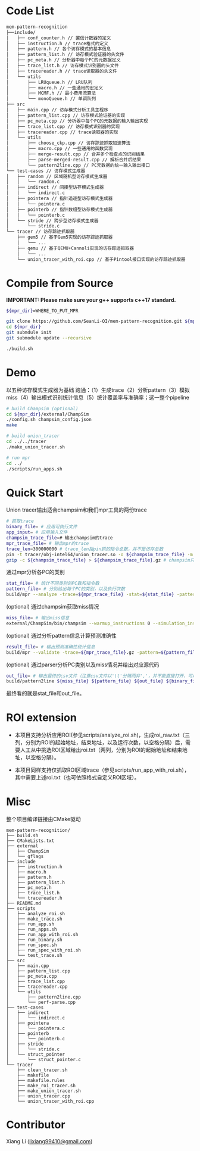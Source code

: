 # Code List
``` bash
mem-pattern-recognition
├──include/
│   ├── conf_counter.h // 置信计数器的定义
│   ├── instruction.h // trace格式的定义
│   ├── pattern.h // 各个访存模式的基本信息
│   ├── pattern_list.h // 访存模式验证器的头文件
│   ├── pc_meta.h // 分析器中每个PC的元数据定义
│   ├── trace_list.h // 访存模式识别器的头文件
│   ├── tracereader.h // trace读取器的头文件
│   └── utils
│       ├── LRUqueue.h // LRU队列
│       ├── macro.h // 一些通用的宏定义
│       ├── MCMF.h // 最小费用流算法
│       └── monoQueue.h // 单调队列
├── src
│   ├── main.cpp // 访存模式分析工具主程序
│   ├── pattern_list.cpp // 访存模式验证器的实现
│   ├── pc_meta.cpp // 分析器中每个PC的元数据的输入输出实现
│   ├── trace_list.cpp // 访存模式识别器的实现
│   ├── tracereader.cpp // trace读取器的实现
│   └── utils
│       ├── choose_ckp.cpp // 访存踪迹抓取加速算法
│       ├── macro.cpp // 一些通用的函数实现
│       ├── merge-result.cpp // 合并多个检查点的识别结果
│       ├── parse-merged-result.cpp // 解析合并后结果
│       └── pattern2line.cpp // PC元数据的统一输入输出接口
└── test-cases // 访存模式生成器
│   ├── random // 区域随机型访存模式生成器
│   │   └── random.c
│   ├── indirect // 间接型访存模式生成器
│   │   └── indirect.c
│   ├── pointera // 指针追逐型访存模式生成器
│   │   └── pointera.c
│   ├── pointerb // 指针数组型访存模式生成器
│   │   └── pointerb.c
│   └── stride // 跨步型访存模式生成器
│       └── stride.c
└── tracer // 访存踪迹抓取器
    ├── gem5 // 基于Gem5实现的访存踪迹抓取器
    │   └── ...
    ├── qemu // 基于QEMU+Cannoli实现的访存踪迹抓取器
    │   └── ...
    └── union_tracer_with_roi.cpp // 基于Pintool接口实现的访存踪迹抓取器
```

# Compile from Source

**IMPORTANT: Please make sure your g++ supports c++17 standard.**

``` bash
${mpr_dir}=WHERE_TO_PUT_MPR

git clone https://github.com/SeanLi-OI/mem-pattern-recognition.git ${mpr_dir}
cd ${mpr_dir}
git submdule init
git submodule update --recursive

./build.sh
```


# Demo

以五种访存模式生成器为基础
跑通：（1）生成trace（2）分析pattern（3）模拟miss（4）输出模式识别统计信息（5）统计覆盖率与准确率；这一整个pipeline
```bash
# build Champsim (optional)
cd ${mpr_dir}/external/ChampSim
./config.sh champsim_config.json
make

# build union_tracer
cd ../../tracer
./make_union_tracer.sh

# run mpr
cd ../
./scripts/run_apps.sh
```

# Quick Start

Union tracer输出适合champsim和我们mpr工具的两份trace
```bash
# 抓取trace
binary_file= # 应用可执行文件
app_input= # 应用输入文件
champsim_trace_file=# 输出champsim的trace
mpr_trace_file= # 输出mpr的trace
trace_len=300000000 # trace_len指pin抓的指令总数，并不是访存总数
pin -t tracer/obj-intel64/union_tracer.so -o ${champsim_trace_file} -m ${mpr_trace_file} -t ${trace_len} -- ${binary_file} <${app_input}
gzip -c ${champsim_trace_file} > ${champsim_trace_file}.gz # champsim只支持gz/xz压缩文件
```

通过mpr分析各PC的类别
```bash
stat_file= # 统计不同类别的PC数和指令数
pattern_file= # 分别给出每个PC的类别，以及执行次数
build/mpr --analyze -trace=${mpr_trace_file} -stat=${stat_file} -pattern=${pattern_file} 2>${result_dir}/${app}/mpr_err.txt
```

(optional) 通过champsim获取miss情况
```bash
miss_file= # 输出miss信息
external/ChampSim/bin/champsim --warmup_instructions 0 --simulation_instructions ${trace_len} ${champsim_trace_file} 2>${miss_file}
```

(optional) 通过分析pattern信息计算预测准确性
```bash
result_file= # 输出预测准确性统计信息
build/mpr --validate -trace=${mpr_trace_file}.gz -pattern=${pattern_file} -result=${result_file} 2>${result_dir}/${app}/valid_err.txt
```

(optional) 通过parser分析PC类别以及miss情况并给出对应源代码
```bash
out_file= # 输出最终的csv文件（注意csv文件以'\t'分隔而非','，并不能直接打开，可以拷贝到excel，再进行分列）
build/pattern2line ${miss_file} ${pattern_file} ${out_file} ${binary_file} 2>err.txt
```

最终看的就是stat_file和out_file。

# ROI extension
* 本项目支持分析应用ROI(参见scripts/analyze_roi.sh)，生成roi_raw.txt（三列，分别为ROI的起始地址，结束地址，以及运行次数，以空格分隔）后，需要人工从中挑选ROI区域给出roi.txt（两列，分别为ROI的起始地址和结束地址，以空格分隔）。

* 本项目同样支持仅抓取ROI区域trace（参见scripts/run_app_with_roi.sh），其中需要上述roi.txt（也可依照格式自定义ROI区域）。



# Misc

整个项目编译链接由CMake驱动
```
mem-pattern-recognition/
├── build.sh
├── CMakeLists.txt
├── external
│   ├── ChampSim
│   └── gflags
├── include
│   ├── instruction.h
│   ├── macro.h
│   ├── pattern.h
│   ├── pattern_list.h
│   ├── pc_meta.h
│   ├── trace_list.h
│   └── tracereader.h
├── README.md
├── scripts
│   ├── analyze_roi.sh
│   ├── make_trace.sh
│   ├── run_app.sh
│   ├── run_apps.sh
│   ├── run_app_with_roi.sh
│   ├── run_binary.sh
│   ├── run_spec.sh
│   ├── run_spec_with_roi.sh
│   └── test_trace.sh
├── src
│   ├── main.cpp
│   ├── pattern_list.cpp
│   ├── pc_meta.cpp
│   ├── trace_list.cpp
│   ├── tracereader.cpp
│   └── utils
│       ├── pattern2line.cpp
│       └── perf-parse.cpp
├── test-cases
│   ├── indirect
│   │   └── indirect.c
│   ├── pointera
│   │   └── pointera.c
│   ├── pointerb
│   │   └── pointerb.c
│   ├── stride
│   │   └── stride.c
│   └── struct_pointer
│       └── struct_pointer.c
└── tracer
    ├── clean_tracer.sh
    ├── makefile
    ├── makefile.rules
    ├── make_roi_tracer.sh
    ├── make_union_tracer.sh
    ├── union_tracer.cpp
    └── union_tracer_with_roi.cpp
```

# Contributor

Xiang Li (lixiang99410@gmail.com)
